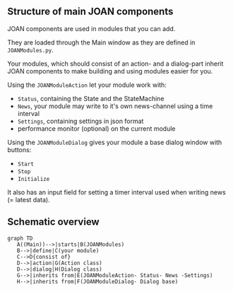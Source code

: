 ## Structure of main JOAN components

JOAN components are used in modules that you can add.

They are loaded through the Main window as they are defined in `JOANModules.py`.

Your modules, which should consist of an action- and a dialog-part inherit JOAN components to make building and using modules easier for you.

Using the `JOANModuleAction` let your module work with:

- `Status`, containing the State and the StateMachine
- `News`, your module may write to it's own news-channel using a time interval
- `Settings`, containing settings in json format
- performance monitor (optional) on the current module

Using the `JOANModuleDialog` gives your module a base dialog window with buttons:

- `Start`
- `Stop`
- `Initialize`

It also has an input field for setting a timer interval used when writing news (= latest data).

## Schematic overview

```mermaid
graph TD
   A((Main))-->|starts|B(JOANModules)
   B-->|define|C(your module)
   C-->D{consist of}
   D-->|action|G(Action class)
   D-->|dialog|H(Dialog class)
   G-->|inherits from|E(JOANModuleAction- Status- News -Settings)
   H-->|inherits from|F(JOANModuleDialog- Dialog base)
```